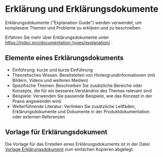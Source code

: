 # Erklärung und Erklärungsdokumente

Erklärungsdokumente ("Explanation Guide") werden verwendet, um komplexere Themen und Probleme zu erklären und zu beschreiben.

Erfahren Sie mehr über Erklärungsdokumente unter https://indoc.pro/documentation-types/explanation/ .

## Elemente eines Erklärungsdokuments
- Einführung: kurze und kurze Einführung
- Theoretisches Wissen: Bereitstellen von Hintergrundinformationen (mit Bildern, Videos und weiteren Medien)
- Spezifische Themen: Beschreiben Sie zusätzliche Bereiche oder Konzepte, die für ein besseres Verständnis des Themas relevant sind
- Beispiele: Verwenden Sie passende Beispiele, wie das Konzept in der Praxis angewendet wird.
- Weiterführende Literatur: Verlinken Sie zusätzliche Leitfäden, Erklärungsdokumente und Dokumente in der Produktdokumentation oder externen Referenzen

## Vorlage für Erklärungsdokument
Die Vorlage für das Erstellen eines Erklärungsdokuments ist in der Datei [Vorlage Erklärungsdokument](explanation-template.md) zum einfachen Kopieren abgelegt.
